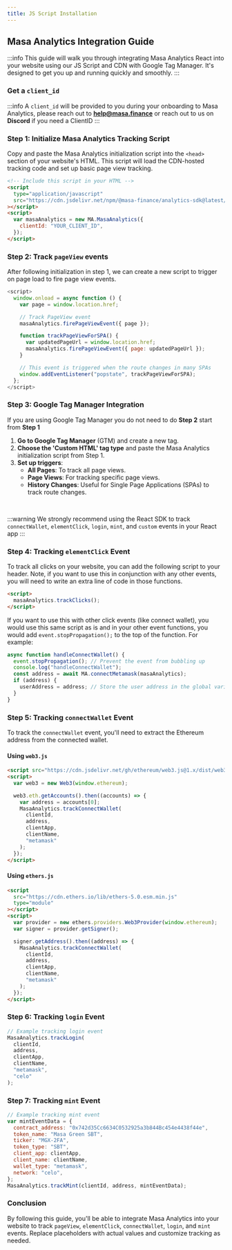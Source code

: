 ```yaml
---
title: JS Script Installation
---
```


## Masa Analytics Integration Guide

:::info
This guide will walk you through integrating Masa Analytics React into your website using our JS Script and CDN with Google Tag Manager. It's designed to get you up and running quickly and smoothly.
:::

### Get a `client_id`

:::info
A `client_id` will be provided to you during your onboarding to Masa Analytics, please reach out to **help@masa.finance** or reach out to us on **Discord** if you need a ClientID
:::

### Step 1: Initialize Masa Analytics Tracking Script

Copy and paste the Masa Analytics initialization script into the `<head>` section of your website's HTML. This script will load the CDN-hosted tracking code and set up basic page view tracking.

```html
<!-- Include this script in your HTML -->
<script
  type="application/javascript"
  src="https://cdn.jsdelivr.net/npm/@masa-finance/analytics-sdk@latest/dist/browser/masa-analytics.min.js"
></script>
<script>
  var masaAnalytics = new MA.MasaAnalytics({
    clientId: "YOUR_CLIENT_ID",
  });
</script>
```

### Step 2: Track `pageView` events

After following initialization in step 1, we can create a new script to trigger on page load to fire page view events.

```javascript
<script>
  window.onload = async function () {
    var page = window.location.href;

    // Track PageView event
    masaAnalytics.firePageViewEvent({ page });

    function trackPageViewForSPA() {
      var updatedPageUrl = window.location.href;
      masaAnalytics.firePageViewEvent({ page: updatedPageUrl });
    }

    // This event is triggered when the route changes in many SPAs
    window.addEventListener("popstate", trackPageViewForSPA);
  };
</script>
```

### Step 3: Google Tag Manager Integration

If you are using Google Tag Manager you do not need to do **Step 2** start from **Step 1**

1. **Go to Google Tag Manager** (GTM) and create a new tag.
2. **Choose the 'Custom HTML' tag type** and paste the Masa Analytics initialization script from Step 1.
3. **Set up triggers**:
   - **All Pages**: To track all page views.
   - **Page Views**: For tracking specific page views.
   - **History Changes**: Useful for Single Page Applications (SPAs) to track route changes.

<br/>

:::warning
We strongly recommend using the React SDK to track `connectWallet`, `elementClick`, `login`, `mint`, and `custom` events in your React app
:::

### Step 4: Tracking `elementClick` Event

To track all clicks on your website, you can add the following script to your header. Note, if you want to use this in conjunction with any other events, you will need to write an extra line of code in those functions.

```html
<script>
  masaAnalytics.trackClicks();
</script>
```

If you want to use this with other click events (like connect wallet), you would use this same script as is and in your other event functions, you would add `event.stopPropagation();` to the top of the function. For example:

```javascript
async function handleConnectWallet() {
  event.stopPropagation(); // Prevent the event from bubbling up
  console.log("handleConnectWallet");
  const address = await MA.connectMetamask(masaAnalytics);
  if (address) {
    userAddress = address; // Store the user address in the global variable
  }
}
```

### Step 5: Tracking `connectWallet` Event

To track the `connectWallet` event, you'll need to extract the Ethereum address from the connected wallet.

#### Using `web3.js`

```html
<script src="https://cdn.jsdelivr.net/gh/ethereum/web3.js@1.x/dist/web3.min.js"></script>
<script>
  var web3 = new Web3(window.ethereum);

  web3.eth.getAccounts().then((accounts) => {
    var address = accounts[0];
    MasaAnalytics.trackConnectWallet(
      clientId,
      address,
      clientApp,
      clientName,
      "metamask"
    );
  });
</script>
```

#### Using `ethers.js`

```html
<script
  src="https://cdn.ethers.io/lib/ethers-5.0.esm.min.js"
  type="module"
></script>
<script>
  var provider = new ethers.providers.Web3Provider(window.ethereum);
  var signer = provider.getSigner();

  signer.getAddress().then((address) => {
    MasaAnalytics.trackConnectWallet(
      clientId,
      address,
      clientApp,
      clientName,
      "metamask"
    );
  });
</script>
```

### Step 6: Tracking `login` Event

```javascript
// Example tracking login event
MasaAnalytics.trackLogin(
  clientId,
  address,
  clientApp,
  clientName,
  "metamask",
  "celo"
);
```

### Step 7: Tracking `mint` Event

```javascript
// Example tracking mint event
var mintEventData = {
  contract_address: "0x742d35Cc6634C0532925a3b844Bc454e4438f44e",
  token_name: "Masa Green SBT",
  ticker: "MGX-2FA",
  token_type: "SBT",
  client_app: clientApp,
  client_name: clientName,
  wallet_type: "metamask",
  network: "celo",
};
MasaAnalytics.trackMint(clientId, address, mintEventData);
```

### Conclusion

By following this guide, you'll be able to integrate Masa Analytics into your website to track `pageView`, `elementClick`, `connectWallet`, `login`, and `mint` events. Replace placeholders with actual values and customize tracking as needed.

```

```
